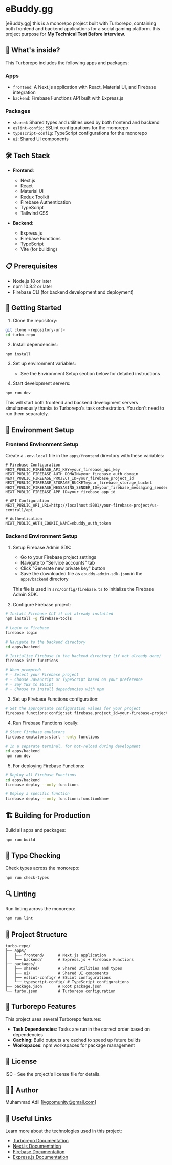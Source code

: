 # eBuddy.gg

[eBuddy.gg] this is a monorepo project built with Turborepo, containing both frontend and backend applications for a social gaming platform. this project purpose for **My Technical Test Before Interview**.

## 🚀 What's inside?

This Turborepo includes the following apps and packages:

### Apps

- `frontend`: A Next.js application with React, Material UI, and Firebase integration
- `backend`: Firebase Functions API built with Express.js

### Packages

- `shared`: Shared types and utilities used by both frontend and backend
- `eslint-config`: ESLint configurations for the monorepo
- `typescript-config`: TypeScript configurations for the monorepo
- `ui`: Shared UI components

## 🛠️ Tech Stack

- **Frontend**:

  - Next.js
  - React
  - Material UI
  - Redux Toolkit
  - Firebase Authentication
  - TypeScript
  - Tailwind CSS

- **Backend**:
  - Express.js
  - Firebase Functions
  - TypeScript
  - Vite (for building)

## 📋 Prerequisites

- Node.js 18 or later
- npm 10.8.2 or later
- Firebase CLI (for backend development and deployment)

## 🏁 Getting Started

1. Clone the repository:

```bash
git clone <repository-url>
cd turbo-repo
```

2. Install dependencies:

```bash
npm install
```

3. Set up environment variables:

   - See the Environment Setup section below for detailed instructions

4. Start development servers:

```bash
npm run dev
```

This will start both frontend and backend development servers simultaneously thanks to Turborepo's task orchestration. You don't need to run them separately.

## 🔧 Environment Setup

### Frontend Environment Setup

Create a `.env.local` file in the `apps/frontend` directory with these variables:

```
# Firebase Configuration
NEXT_PUBLIC_FIREBASE_API_KEY=your_firebase_api_key
NEXT_PUBLIC_FIREBASE_AUTH_DOMAIN=your_firebase_auth_domain
NEXT_PUBLIC_FIREBASE_PROJECT_ID=your_firebase_project_id
NEXT_PUBLIC_FIREBASE_STORAGE_BUCKET=your_firebase_storage_bucket
NEXT_PUBLIC_FIREBASE_MESSAGING_SENDER_ID=your_firebase_messaging_sender_id
NEXT_PUBLIC_FIREBASE_APP_ID=your_firebase_app_id

# API Configuration
NEXT_PUBLIC_API_URL=http://localhost:5001/your-firebase-project/us-central1/api

# Authentication
NEXT_PUBLIC_AUTH_COOKIE_NAME=ebuddy_auth_token
```

### Backend Environment Setup

1. Setup Firebase Admin SDK:

   - Go to your Firebase project settings
   - Navigate to "Service accounts" tab
   - Click "Generate new private key" button
   - Save the downloaded file as `ebuddy-admin-sdk.json` in the `apps/backend` directory

   This file is used in `src/config/firebase.ts` to initialize the Firebase Admin SDK.

2. Configure Firebase project:

```bash
# Install Firebase CLI if not already installed
npm install -g firebase-tools

# Login to Firebase
firebase login

# Navigate to the backend directory
cd apps/backend

# Initialize Firebase in the backend directory (if not already done)
firebase init functions

# When prompted:
# - Select your Firebase project
# - Choose JavaScript or TypeScript based on your preference
# - Say YES to ESLint
# - Choose to install dependencies with npm
```

3. Set up Firebase Functions configuration:

```bash
# Set the appropriate configuration values for your project
firebase functions:config:set firebase.project_id=your-firebase-project-id
```

4. Run Firebase Functions locally:

```bash
# Start Firebase emulators
firebase emulators:start --only functions

# In a separate terminal, for hot-reload during development
cd apps/backend
npm run dev
```

5. For deploying Firebase Functions:

```bash
# Deploy all Firebase Functions
cd apps/backend
firebase deploy --only functions

# Deploy a specific function
firebase deploy --only functions:functionName
```

## 🏗️ Building for Production

Build all apps and packages:

```bash
npm run build
```

## 🧪 Type Checking

Check types across the monorepo:

```bash
npm run check-types
```

## 🔍 Linting

Run linting across the monorepo:

```bash
npm run lint
```

## 📁 Project Structure

```
turbo-repo/
├── apps/
│   ├── frontend/      # Next.js application
│   └── backend/       # Express.js + Firebase Functions
├── packages/
│   ├── shared/        # Shared utilities and types
│   ├── ui/            # Shared UI components
│   ├── eslint-config/ # ESLint configurations
│   └── typescript-config/ # TypeScript configurations
├── package.json       # Root package.json
└── turbo.json         # Turborepo configuration
```

## 🔄 Turborepo Features

This project uses several Turborepo features:

- **Task Dependencies**: Tasks are run in the correct order based on dependencies
- **Caching**: Build outputs are cached to speed up future builds
- **Workspaces**: npm workspaces for package management

## 📝 License

ISC - See the project's license file for details.

## 👨‍💻 Author

Muhammad Adil [ivgcomunity@gmail.com]

## 🔗 Useful Links

Learn more about the technologies used in this project:

- [Turborepo Documentation](https://turborepo.com/docs)
- [Next.js Documentation](https://nextjs.org/docs)
- [Firebase Documentation](https://firebase.google.com/docs)
- [Express.js Documentation](https://expressjs.com)
